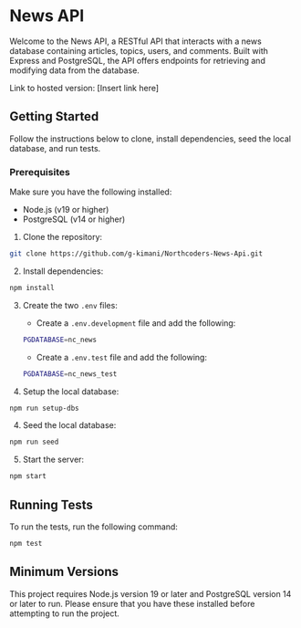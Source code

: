 # News API

Welcome to the News API, a RESTful API that interacts with a news database containing articles, topics, users, and comments. Built with Express and PostgreSQL, the API offers endpoints for retrieving and modifying data from the database.

Link to hosted version: [Insert link here]

## Getting Started

Follow the instructions below to clone, install dependencies, seed the local database, and run tests.

### **Prerequisites**

Make sure you have the following installed:

- Node.js (v19 or higher)
- PostgreSQL (v14 or higher)

1. Clone the repository:

```bash
git clone https://github.com/g-kimani/Northcoders-News-Api.git
```

2. Install dependencies:

```bash
npm install
```

3. Create the two `.env` files:

   - Create a `.env.development` file and add the following:

   ```bash
   PGDATABASE=nc_news
   ```

   - Create a `.env.test` file and add the following:

   ```bash
   PGDATABASE=nc_news_test
   ```

4. Setup the local database:

```bash
npm run setup-dbs
```

4. Seed the local database:

```bash
npm run seed
```

5. Start the server:

```bash
npm start
```

## Running Tests

To run the tests, run the following command:

```bash
npm test
```

## Minimum Versions

This project requires Node.js version 19 or later and PostgreSQL version 14 or later to run. Please ensure that you have these installed before attempting to run the project.
